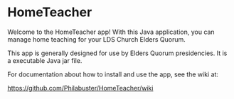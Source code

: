 HomeTeacher
===========
Welcome to the HomeTeacher app!  With this Java application, you can manage home teaching for your LDS Church Elders Quorum.

This app is generally designed for use by Elders Quorum presidencies.  It is a executable Java jar file.

For documentation about how to install and use the app, see the wiki at:

https://github.com/Philabuster/HomeTeacher/wiki
